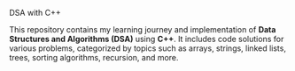 DSA with C++

This repository contains my learning journey and implementation of **Data Structures and Algorithms (DSA)** using **C++**. It includes code solutions for various problems, categorized by topics such as arrays, strings, linked lists, trees, sorting algorithms, recursion, and more.
